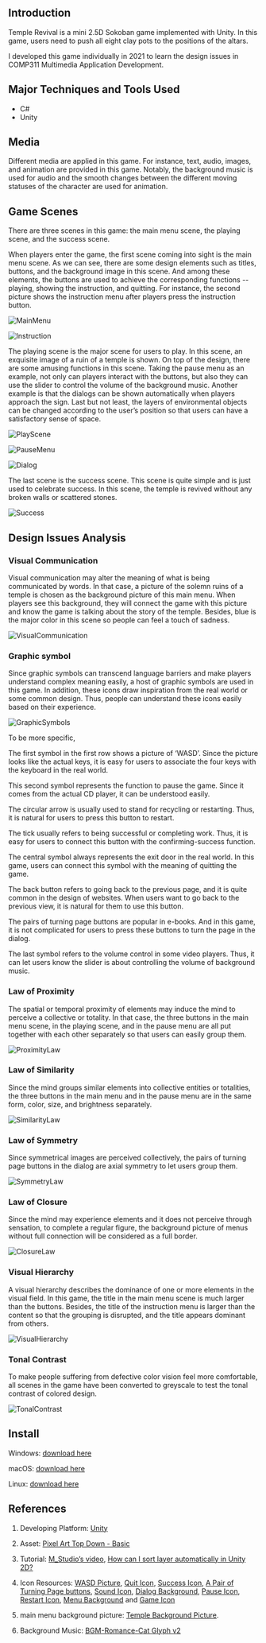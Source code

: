 ## Introduction

Temple Revival is a mini 2.5D Sokoban game implemented with Unity. In this game, users need to push all eight clay pots to the positions of the altars.

I developed this game individually in 2021 to learn the design issues in COMP311 Multimedia Application Development. 

## Major Techniques and Tools Used
- C#
- Unity

## Media

Different media are applied in this game. For instance, text, audio, images, and animation are provided in this game. Notably, the background music is used for audio and the smooth changes between the different moving statuses of the character are used for animation.

## Game Scenes

There are three scenes in this game: the main menu scene, the playing scene, and the success scene.

When players enter the game, the first scene coming into sight is the main menu scene. As we can see, there are some design elements such as titles, buttons, and the background image in this scene. And among these elements, the buttons are used to achieve the corresponding functions -- playing, showing the instruction, and quitting. For instance, the second picture shows the instruction menu after players press the instruction button. 

![MainMenu](./images/MainMenu.png)

![Instruction](./images/Instruction.png)

The playing scene is the major scene for users to play. In this scene, an exquisite image of a ruin of a temple is shown. On top of the design, there are some amusing functions in this scene. Taking the pause menu as an example, not only can players interact with the buttons, but also they can use the slider to control the volume of the background music. Another example is that the dialogs can be shown automatically when players approach the sign. Last but not least, the layers of environmental objects can be changed according to the user’s position so that users can have a satisfactory sense of space.

![PlayScene](./images/PlayScene.png)

![PauseMenu](./images/PauseMenu.png)

![Dialog](./images/Dialog.png)

The last scene is the success scene. This scene is quite simple and is just used to celebrate success. In this scene, the temple is revived without any broken walls or scattered stones.

![Success](./images/Success.png)

## Design Issues Analysis

### Visual Communication

Visual communication may alter the meaning of what is being communicated by words. In that case, a picture of the solemn ruins of a temple is chosen as the background picture of this main menu. When players see this background, they will connect the game with this picture and know the game is talking about the story of the temple. Besides, blue is the major color in this scene so people can feel a touch of sadness.

![VisualCommunication](./images/VisualCommunication.png)

### Graphic symbol

Since graphic symbols can transcend language barriers and make players understand complex meaning easily, a host of graphic symbols are used in this game. In addition, these icons draw inspiration from the real world or some common design. Thus, people can understand these icons easily based on their experience.

![GraphicSymbols](./images/GraphicSymbols.png)

To be more specific,

The first symbol in the first row shows a picture of ‘WASD’. Since the picture looks like the actual keys, it is easy for users to associate the four keys with the keyboard in the real world. 

This second symbol represents the function to pause the game. Since it comes from the actual CD player, it can be understood easily. 

The circular arrow is usually used to stand for recycling or restarting. Thus, it is natural for users to press this button to restart.

The tick usually refers to being successful or completing work. Thus, it is easy for users to connect this button with the confirming-success function. 

The central symbol always represents the exit door in the real world. In this game, users can connect this symbol with the meaning of quitting the game.

The back button refers to going back to the previous page, and it is quite common in the design of websites. When users want to go back to the previous view, it is natural for them to use this button.

The pairs of turning page buttons are popular in e-books. And in this game, it is not complicated for users to press these buttons to turn the page in the dialog.

The last symbol refers to the volume control in some video players. Thus, it can let users know the slider is about controlling the volume of background music.

### Law of Proximity

The spatial or temporal proximity of elements may induce the mind to perceive a collective or totality. In that case, the three buttons in the main menu scene, in the playing scene, and in the pause menu are all put together with each other separately so that users can easily group them.

![ProximityLaw](./images/ProximityLaw.png)

### Law of Similarity

Since the mind groups similar elements into collective entities or totalities, the three buttons in the main menu and in the pause menu are in the same form, color, size, and brightness separately.

![SimilarityLaw](./images/SimilarityLaw.png)

### Law of Symmetry

Since symmetrical images are perceived collectively, the pairs of turning page buttons in the dialog are axial symmetry to let users group them.

![SymmetryLaw](./images/SymmetryLaw.png)

### Law of Closure

Since the mind may experience elements and it does not perceive through sensation, to complete a regular figure, the background picture of menus without full connection will be considered as a full border.

![ClosureLaw](./images/ClosureLaw.png)

### Visual Hierarchy

A visual hierarchy describes the dominance of one or more elements in the visual field. In this game, the title in the main menu scene is much larger than the buttons. Besides, the title of the instruction menu is larger than the content so that the grouping is disrupted, and the title appears dominant from others.

![VisualHierarchy](./images/VisualHierarchy.png)

### Tonal Contrast

To make people suffering from defective color vision feel more comfortable, all scenes in the game have been converted to greyscale to test the tonal contrast of colored design.

 ![TonalContrast](./images/TonalContrast.png)

## Install

Windows: [download here](https://github.com/YajingLiu2357/Temple-Revival/blob/main/install/Windows.zip)

macOS: [download here](https://github.com/YajingLiu2357/Temple-Revival/blob/main/install/MacOS.zip)

Linux: [download here](https://github.com/YajingLiu2357/Temple-Revival/blob/main/install/Linux.zip)

## References

1. Developing Platform: [Unity](https://unity.com/)

2. Asset: [Pixel Art Top Down - Basic](https://assetstore.unity.com/packages/2d/environments/pixel-art-top-down-basic-187605)

3. Tutorial: [M_Studio’s video](https://space.bilibili.com/370283072/channel/seriesdetail?sid=212003), [How can I sort layer automatically in Unity 2D?](https://www.bilibili.com/video/BV1CL41147Ef)

4. Icon Resources: [WASD Picture](https://designbundles.net/dg-store/1310537-wasd-computer-keyboard-buttons-desktop-interface-w), [Quit Icon](https://www.vectorstock.com/royalty-free-vector/logout-exit-icon-symbol-vector-17374520), [Success Icon](https://www.pngkit.com/view/u2t4r5q8o0e6u2o0_success-icon-arrow-icon/), [A Pair of Turning Page buttons](https://www.pngwing.com/en/free-png-zpphi), [Sound Icon](https://www.pngegg.com/en/png-zootf), [Dialog Background](https://www.subpng.com/png-m6eppb/), [Pause Icon](https://emojiterra.com/play-or-pause-button/), [Restart Icon](https://icon-library.com/icon/restart-icon-23.html), [Menu Background](https://www.tspweb.com/key/海报边框.html) and [Game Icon](http://www.51yuansu.com/sc/vcvthbnueu.html)

5. main menu background picture: [Temple Background Picture](https://pixabay.com/zh/photos/parthenon-greece-acropolis-athens-2125566/).

6. Background Music: [BGM-Romance-Cat Glyph v2](https://assetstore.unity.com/packages/audio/music/bgm-romance-147719)
